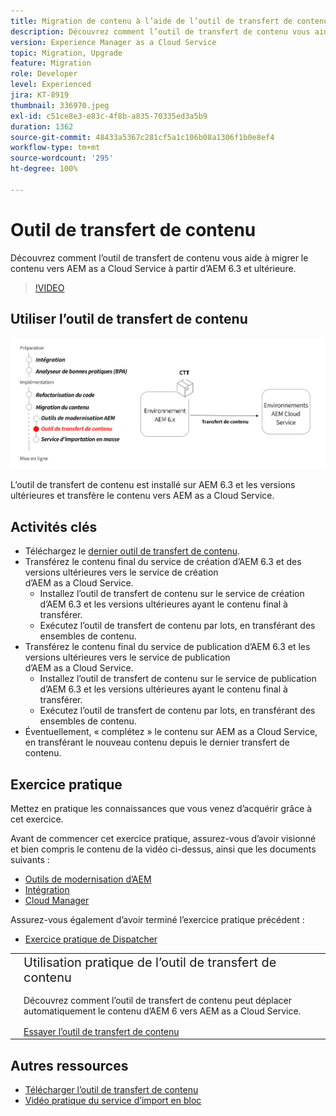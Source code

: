 ```yaml
---
title: Migration de contenu à l’aide de l’outil de transfert de contenu
description: Découvrez comment l’outil de transfert de contenu vous aide à migrer le contenu vers AEM as a Cloud Service à partir d’AEM 6.
version: Experience Manager as a Cloud Service
topic: Migration, Upgrade
feature: Migration
role: Developer
level: Experienced
jira: KT-8919
thumbnail: 336970.jpeg
exl-id: c51ce8e3-e83c-4f8b-a835-70335ed3a5b9
duration: 1362
source-git-commit: 48433a5367c281cf5a1c106b08a1306f1b0e8ef4
workflow-type: tm+mt
source-wordcount: '295'
ht-degree: 100%

---
```



# Outil de transfert de contenu

Découvrez comment l’outil de transfert de contenu vous aide à migrer le contenu vers AEM as a Cloud Service à partir d’AEM 6.3 et ultérieure.

>[!VIDEO](https://video.tv.adobe.com/v/336970?quality=12&learn=on)

## Utiliser l’outil de transfert de contenu

![Cycle de vie de l’outil de transfert de contenu.](../assets/content-transfer-tool.png)

L’outil de transfert de contenu est installé sur AEM 6.3 et les versions ultérieures et transfère le contenu vers AEM as a Cloud Service.

## Activités clés

+ Téléchargez le [dernier outil de transfert de contenu](https://experience.adobe.com/#/downloads/content/software-distribution/en/aemcloud.html?fulltext=Content*+Transfer*+Tool*&amp;1_group.propertyvalues.property=.%2Fjcr%3Acontent%2Fmetadata%2Fdc%3AsoftwareType&amp;1_group.propertyvalues.operation=equals&amp;1_group.propertyvalues.0_values=software-type%3Atooling&amp;orderby=%40jcr%3Acontent%2Fjcr%3AlastModified&amp;orderby.sort=desc&amp;layout=list&amp;p.offset=0&amp;p.limit=2).
+ Transférez le contenu final du service de création d’AEM 6.3 et des versions ultérieures vers le service de création d’AEM as a Cloud Service.
   + Installez l’outil de transfert de contenu sur le service de création d’AEM 6.3 et les versions ultérieures ayant le contenu final à transférer.
   + Exécutez l’outil de transfert de contenu par lots, en transférant des ensembles de contenu.
+ Transférez le contenu final du service de publication d’AEM 6.3 et les versions ultérieures vers le service de publication d’AEM as a Cloud Service.
   + Installez l’outil de transfert de contenu sur le service de publication d’AEM 6.3 et les versions ultérieures ayant le contenu final à transférer.
   + Exécutez l’outil de transfert de contenu par lots, en transférant des ensembles de contenu.
+ Éventuellement, « complétez » le contenu sur AEM as a Cloud Service, en transférant le nouveau contenu depuis le dernier transfert de contenu.

## Exercice pratique

Mettez en pratique les connaissances que vous venez d’acquérir grâce à cet exercice.

Avant de commencer cet exercice pratique, assurez-vous d’avoir visionné et bien compris le contenu de la vidéo ci-dessus, ainsi que les documents suivants :

+ [Outils de modernisation d’AEM](../aem-modernization-tools.md)
+ [Intégration](../onboarding.md)
+ [Cloud Manager](../cloud-manager.md)

Assurez-vous également d’avoir terminé l’exercice pratique précédent :

+ [Exercice pratique de Dispatcher](../dispatcher.md#hands-on-exercise)

<table style="border-width:0">
    <tr>
        <td style="width:150px">
            <a  rel="noreferrer"
                target="_blank"
                href="https://github.com/adobe/aem-cloud-engineering-video-series-exercises/tree/session6-transfercontent#cloud-acceleration-bootcamp—session-6-content"><img alt="Exercice pratique : référentiel GitHub" src="../assets/github.png"/>
            </a>        
        </td>
        <td style="width:100%;margin-bottom:1rem;">
            <div style="font-size:1.25rem;font-weight:400;">Utilisation pratique de l’outil de transfert de contenu</div>
            <p style="margin:1rem 0">
                Découvrez comment l’outil de transfert de contenu peut déplacer automatiquement le contenu d’AEM 6 vers AEM as a Cloud Service.
            </p>
            <a  rel="noreferrer"
                target="_blank"
                href="https://github.com/adobe/aem-cloud-engineering-video-series-exercises/tree/session6-transfercontent#cloud-acceleration-bootcamp—session-6-content" class="spectrum-Button spectrum-Button--primary spectrum-Button--sizeM">
<span class="spectrum-Button-label has-no-wrap has-text-weight-bold">Essayer l’outil de transfert de contenu</span>
</a>
        </td>
    </tr>
</table>

## Autres ressources

+ [Télécharger l’outil de transfert de contenu](https://experience.adobe.com/#/downloads/content/software-distribution/en/aemcloud.html?fulltext=Content*+Transfer*+Tool*&amp;1_group.propertyvalues.property=.%2Fjcr%3Acontent%2Fmetadata%2Fdc%3AsoftwareType&amp;1_group.propertyvalues.operation=equals&amp;1_group.propertyvalues.0_values=software-type%3Atooling&amp;orderby=%40jcr%3Acontent%2Fjcr%3AlastModified&amp;orderby.sort=desc&amp;layout=list&amp;p.offset=0&amp;p.limit=2)
+ [Vidéo pratique du service d’import en bloc](https://experienceleague.adobe.com/docs/experience-manager-learn/cloud-service/migration/bulk-import.html?lang=fr)

